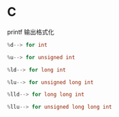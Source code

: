 # C

printf 输出格式化

```c
%d--> for int

%u--> for unsigned int

%ld--> for long int

%lu--> for unsigned long int

%lld--> for long long int

%llu--> for unsigned long long int
```